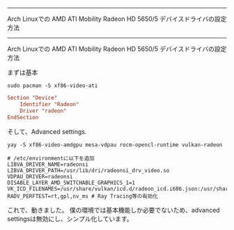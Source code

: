 


**************************************************


Arch Linuxでの AMD ATI Mobility Radeon HD 5650/5 デバイスドライバの設定方法


**************************************************


Arch Linuxでの AMD ATI Mobility Radeon HD 5650/5 デバイスドライバの設定方法

まずは基本
```
sudo pacman -S xf86-video-ati
```
```/etc/X11/xorg.conf.d/20-radeon.conf
Section "Device"
    Identifier "Radeon"
    Driver "radeon"
EndSection
```

そして、Advanced settings.

```
yay -S xf86-video-amdgpu mesa-vdpau rocm-opencl-runtime vulkan-radeon
```

```
# /etc/environmentに以下を追加
LIBVA_DRIVER_NAME=radeonsi
LIBVA_DRIVER_PATH=/usr/lib/dri/radeonsi_drv_video.so
VDPAU_DRIVER=radeonsi
DISABLE_LAYER_AMD_SWITCHABLE_GRAPHICS_1=1
VK_ICD_FILENAMES=/usr/share/vulkan/icd.d/radeon_icd.i686.json:/usr/share/vulkan/icd.d/radeon_icd.x86_64.json
RADV_PERFTEST=rt,gpl,nv_ms # Ray Tracing等の有効化
```

これで、動きました。
僕の環境では基本機能しか必要でないため、advanced settingsは無効にし、シンプル化しています。
